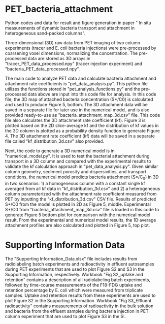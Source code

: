 # PET_bacteria_attachment
Python codes and data for result and figure generation in paper " In situ measurements of dynamic bacteria transport and attachment in heterogeneous sand-packed columns".

Three-dimensional (3D) raw data from PET imaging of two column experiments (tracer and E. coli bacteria injections) were pre-processed by coarsening voxel dimensions, normalizing the concentration. The pre-processed data are stored as 3D arrays in "tracer_PET_data_processed.npy" (tracer injection experiment) and "bacteria_PET_data_processed.npy". 

The main code to analyze PET data and calculate bacteria attachment and attachment rate coefficients is "pet_data_analysis.py". This python file utilizes the functions stored in "pet_analysis_functions.py" and the pre-processed data above are input into this code file for analysis. In this code file, the 3D map of attached bacteria concentration (S*/C0) is calculated and used to produce Figure 5, bottom. The 3D attachment data will be saved in a separate file for later use in the numerical model, and is also provided ready-to-use as "bacteria_attachment_map_3d.csv" file. This code file also calculates the 3D attachment rate coefficient (kf). Figure 3 is plotted based on the 2D slice-average kf and the distribution of kf values in the 3D column is plotted as a probability density function to generate Figure 4. The 3D attachment rate coefficient (kf) data will be saved in a separate file called "kf_distribution_3d.csv" also provided.

Next, the code to generate a 3D numerical model is in "numerical_model.py". It is used to test the bacterial attachment during transport in a 3D column and compared with the experimental results to validate the kf calculation approach in "pet_data_analysis.py". Given similar column geometry, sediment porosity and dispersivities, and transport conditions, the numerical model predicts bacteria attachment (S*/C<sub>0</sub>) in 3D in two scenarios: 1) a homogeneous column with a constant single kf averaged from all kf data in "kf_distribution_3d.csv" and 2) a heterogeneous column parameterized with the attachment rate coefficient measured from PET by inputting the "kf_distribution_3d.csv" CSV file. Results of predicted S*/C0 from the model is plotted in 2D as Figure 5, middle. Experimental S*/C0 from "bacteria_attachment_map_3d.csv" file is loaded in this code to generate Figure 5 bottom plot for comparison with the numerical model result. From the experimental and numerical model results, the 1D average attachment profiles are also calculated and plotted in Figure 5, top plot.

# Supporting Information Data
The "Supporting Information_Data.xlsx" file includes results from radiolabeling batch experiments and radioactivity in effluent autosamples during PET experiments that are used to plot Figure S2 and S3 in the Supporting Information, respectively. Workbook "Fig S2_uptake and retention" contains a description of all radiolabeling batch experiments, followed by time-course measurements of the F18-FDG uptake and retention percentage by E. coli which were measured from triplicate samples. Uptake and retention results from these experiments are used to plot Figure S2 in the Supporting Information. Workbook "Fig S3_Effluent radioactivity" contains measurements of radioactivity in the bulk solution and bacteria from the effluent samples during bacteria injection in PET column experiment that are used to plot Figure S3 in the SI.


